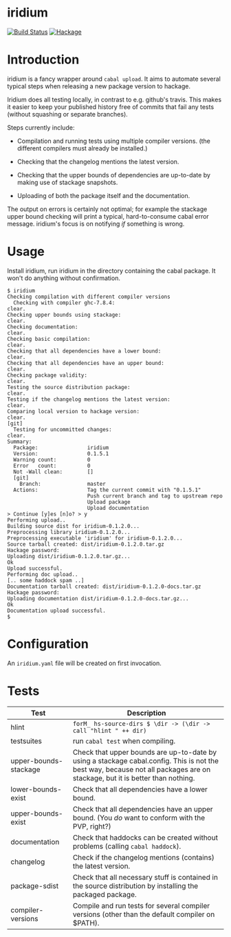 # iridium

[![Build Status](https://secure.travis-ci.org/lspitzner/iridium.svg)](http://travis-ci.org/lspitzner/iridium)
[![Hackage](https://img.shields.io/hackage/v/iridium.svg)](https://hackage.haskell.org/package/iridium)

# Introduction

iridium is a fancy wrapper around `cabal upload`. It aims to automate
several typical steps when releasing a new package version to hackage.

Iridium does all testing locally, in contrast to e.g. github's travis.
This makes it easier to keep your published history free of commits that
fail any tests (without squashing or separate branches).

Steps currently include:

- Compilation and running tests using multiple compiler versions.
  (the different compilers must already be installed.)

- Checking that the changelog mentions the latest version.

- Checking that the upper bounds of dependencies
  are up-to-date by making use of stackage snapshots.

- Uploading of both the package itself and the documentation.

The output on errors is certainly not optimal; for example the stackage
upper bound checking will print a typical, hard-to-consume cabal error
message. iridium's focus is on notifying _if_ something is wrong.

# Usage

Install iridium, run iridium in the directory containing the cabal package.
It won't do anything without confirmation.

~~~~
$ iridium
Checking compilation with different compiler versions
  Checking with compiler ghc-7.8.4:                                   clear.
Checking upper bounds using stackage:                                 clear.
Checking documentation:                                               clear.
Checking basic compilation:                                           clear.
Checking that all dependencies have a lower bound:                    clear.
Checking that all dependencies have an upper bound:                   clear.
Checking package validity:                                            clear.
Testing the source distribution package:                              clear.
Testing if the changelog mentions the latest version:                 clear.
Comparing local version to hackage version:                           clear.
[git]
  Testing for uncommitted changes:                                    clear.
Summary:
  Package:                iridium
  Version:                0.1.5.1
  Warning count:          0
  Error   count:          0
  Not -Wall clean:        []
  [git]
    Branch:               master
  Actions:                Tag the current commit with "0.1.5.1"
                          Push current branch and tag to upstream repo
                          Upload package
                          Upload documentation
> Continue [y]es [n]o? > y
Performing upload..
Building source dist for iridium-0.1.2.0...
Preprocessing library iridium-0.1.2.0...
Preprocessing executable 'iridium' for iridium-0.1.2.0...
Source tarball created: dist/iridium-0.1.2.0.tar.gz
Hackage password:
Uploading dist/iridium-0.1.2.0.tar.gz...
Ok
Upload successful.
Performing doc upload..
[.. some haddock spam ..]
Documentation tarball created: dist/iridium-0.1.2.0-docs.tar.gz
Hackage password:
Uploading documentation dist/iridium-0.1.2.0-docs.tar.gz...
Ok
Documentation upload successful.
$
~~~~

# Configuration

An `iridium.yaml` file will be created on first invocation.

# Tests

| Test | Description |
| --- | --- |
| hlint | `forM_ hs-source-dirs $ \dir -> (\dir -> call "hlint " ++ dir)` |
| testsuites | run `cabal test` when compiling. |
| upper-bounds-stackage | Check that upper bounds are up-to-date by using a stackage cabal.config. This is not the best way, because not all packages are on stackage, but it is better than nothing. |
| lower-bounds-exist | Check that all dependencies have a lower bound. |
| upper-bounds-exist | Check that all dependencies have an upper bound. (You _do_ want to conform with the PVP, right?) |
| documentation | Check that haddocks can be created without problems (calling `cabal haddock`). |
| changelog | Check if the changelog mentions (contains) the latest version. |
| package-sdist | Check that all necessary stuff is contained in the source distribution by installing the packaged package. |
| compiler-versions | Compile and run tests for several compiler versions (other than the default compiler on $PATH). |
